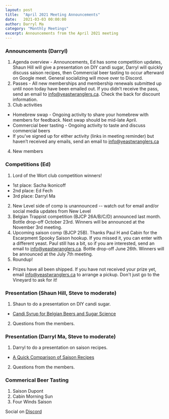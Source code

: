 ```yaml
---
layout: post
title:  "April 2021 Meeting Announcements"
date:   2021-03-03 00:00:00
author: Darryl Ma
category: "Monthly Meetings"
excerpt: Announcements from the April 2021 meeting
---
```


### Announcements (Darryl)
1. Agenda overview - Announcements, Ed has some competition updates, Shaun Hill will give a presentation on DIY candi sugar, Darryl will quickly discuss saison recipes, then Commercial beer tasting to occur afterward on Google meet. General socializing will move over to Discord.
2. Passes - All new memberships and membership renewals submitted up until noon today have been emailed out. If you didn’t receive the pass, send an email to info@yeastwranglers.ca. Check the back for discount information.
3. Club activities
  - Homebrew swap - Ongoing activity to share your homebrew with members for feedback.  Next swap should be mid-late April.
  - Commercial beer tasting - Ongoing activity to taste and discuss commercial beers
  - If you’ve signed up for either activity (links in meeting reminder) but haven’t received any emails, send an email to info@yeastwranglers.ca 
4. New members

### Competitions (Ed)
1. Lord of the Wort club competition winners!
  - 1st place: Sacha Ikonicoff
  - 2nd place: Ed Fech
  - 3rd place: Darryl Ma
2. New Level side of comp is unannounced -- watch out for email and/or social media updates from New Level
3. Belgian Trappist competition (BJCP 26A/B/C/D) announced last month.  Bottle drop-off October 23rd.  Winners will be announced at the November 3rd meeting.
4. Upcoming saison comp (BJCP 25B).  Thanks Paul H and Cabin for the Escarpment Spooky Saison hookup.  If you missed it, you can enter with a different yeast.  Paul still has a bit, so if you are interested, send an email to info@yeastwranglers.ca.  Bottle drop-off June 26th.  Winners will be announced at the July 7th meeting.
5. Roundup!
  - Prizes have all been shipped.  If you have not received your prize yet, email info@yeastwranglers.ca to arrange a pickup.  Don't just go to the Vineyard to ask for it!

### Presentation (Shaun Hill, Steve to moderate)

1. Shaun to do a presentation on DIY candi sugar.
  - [Candi Syrup for Belgian Beers and Sugar Science](https://www.slideshare.net/secret/ymePgZKM76YE6k)
2. Questions from the members.

### Presentation (Darryl Ma, Steve to moderate)

1. Darryl to do a presentation on saison recipes.
  - [A Quick Comparison of Saison Recipes](https://docs.google.com/presentation/d/1OnYrrKyAOrXycB1AHpriZ5Tiuw8vQuciD6nw9ev5ICc/edit?usp=sharing)
2. Questions from the members.

### Commerical Beer Tasting
1. Saison Dupont
2. Cabin Morning Sun
3. Four Winds Saison

Social on [Discord](https://discord.gg/zK9svhq)
